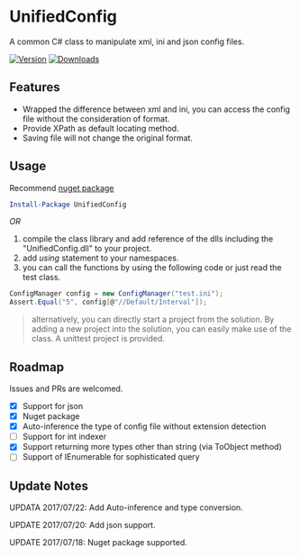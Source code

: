 # UnifiedConfig
A common C# class to manipulate xml, ini and json config files.

[![Version](https://img.shields.io/nuget/v/UnifiedConfig.svg)](https://www.nuget.org/packages/UnifiedConfig)
[![Downloads](https://img.shields.io/nuget/dt/UnifiedConfig.svg)](https://www.nuget.org/packages/UnifiedConfig)

## Features
* Wrapped the difference between xml and ini, you can access the config file without the consideration of format.
* Provide XPath as default locating method.
* Saving file will not change the original format.

## Usage
Recommend [nuget package](https://www.nuget.org/packages/UnifiedConfig)
```powershell
Install-Package UnifiedConfig
```
*OR*
1. compile the class library and add reference of the dlls including the "UnifiedConfig.dll" to your project.
2. add *using* statement to your namespaces.
3. you can call the functions by using the following code or just read the test class.

```C#
ConfigManager config = new ConfigManager("test.ini");
Assert.Equal("5", config[@"//Default/Interval"]);
```
> alternatively, you can directly start a project from the solution. By adding a new project into the solution, you can easily make use of the class. A unittest project is provided.

## Roadmap

Issues and PRs are welcomed.

- [X] Support for json
- [X] Nuget package
- [X] Auto-inference the type of config file without extension detection
- [ ] Support for int indexer
- [X] Support returning more types other than string (via ToObject<T> method)
- [ ] Support of IEnumerable for sophisticated query

## Update Notes
UPDATA 2017/07/22: Add Auto-inference and type conversion.

UPDATE 2017/07/20: Add json support.

UPDATE 2017/07/18: Nuget package supported.